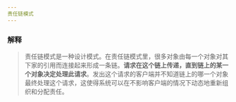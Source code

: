 ```yaml
---
责任链模式
---
```


### 解释
> 责任链模式是一种设计模式。在责任链模式里，很多对象由每一个对象对其下家的引用而连接起来形成一条链。**请求在这个链上传递，直到链上的某一个对象决定处理此请求**。发出这个请求的客户端并不知道链上的哪一个对象最终处理这个请求，这使得系统可以在不影响客户端的情况下动态地重新组织和分配责任。

